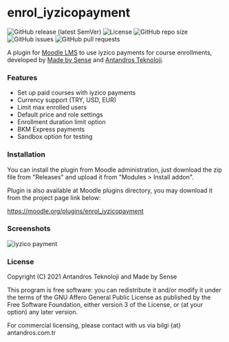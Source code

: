 # enrol\_iyzicopayment
![GitHub release (latest SemVer)](https://img.shields.io/github/v/release/antandrostech/iyzico-moodle)
![License](https://img.shields.io/badge/license-AGPL%20v3%2B-success)
![GitHub repo size](https://img.shields.io/github/repo-size/antandrostech/iyzico-moodle?label=size)
![GitHub issues](https://img.shields.io/github/issues/antandrostech/iyzico-moodle)
![GitHub pull requests](https://img.shields.io/github/issues-pr/antandrostech/iyzico-moodle)

A plugin for [Moodle LMS](https://moodle.org) to use iyzico payments for course enrollments, developed by [Made by Sense](mailto:info@madebysense.co) and [Antandros Teknoloji](https://antandros.tech).

### Features

  - Set up paid courses with iyzico payments
  - Currency support (TRY, USD, EUR)
  - Limit max enrolled users
  - Default price and role settings
  - Enrollment duration limit option
  - BKM Express payments
  - Sandbox option for testing

### Installation

You can install the plugin from Moodle administration, just download the zip file from "Releases" and upload it from "Modules > Install addon".

Plugin is also available at Moodle plugins directory, you may download it from the project page link below: 

<https://moodle.org/plugins/enrol_iyzicopayment>

### Screenshots

![iyzico payment](https://moodle.org/pluginfile.php/50/local_plugins/plugin_screenshots/2624/Ekran%20g%C3%B6r%C3%BCnt%C3%BCs%C3%BC_2021-01-29_16-26-19.png)

### License

Copyright (C) 2021  Antandros Teknoloji and Made by Sense

This program is free software: you can redistribute it and/or modify it under the terms of the GNU Affero General Public License as published by the Free Software Foundation, either version 3 of the License, or (at your option) any later version.

For commercial licensing, please contact with us via bilgi {at} antandros.com.tr 

